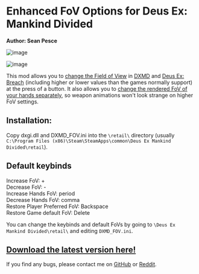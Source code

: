 # Enhanced FoV Options for Deus Ex: Mankind Divided  
**Author: Sean Pesce**  
  
![image](https://thumbs.gfycat.com/FavorableThoseEagle-size_restricted.gif)  

![image](https://thumbs.gfycat.com/EqualDeliriousGyrfalcon-size_restricted.gif)

This mod allows you to [change the Field of View](https://www.youtube.com/edit?o=U&video_id=qWjd7HO216A) in [DXMD](http://store.steampowered.com/app/337000) and [Deus Ex: Breach](http://store.steampowered.com/app/555450) (including higher or lower values than the games normally support) at the press of a button. It also allows you to [change the rendered FoV of your hands separately](https://gfycat.com/EqualDeliriousGyrfalcon), so weapon animations won't look strange on higher FoV settings.

## Installation:  
Copy dxgi.dll and DXMD_FOV.ini into the `\retail\` directory (usually `C:\Program Files (x86)\Steam\SteamApps\common\Deus Ex Mankind Divided\retail`).  


## Default keybinds  
Increase FoV: +  
Decrease FoV: -  
Increase Hands FoV: period  
Decrease Hands FoV: comma  
Restore Player Preferred FoV: Backspace  
Restore Game default FoV: Delete  
  
You can change the keybinds and default FoVs by going to `\Deus Ex Mankind Divided\retail\` and editing `DXMD_FOV.ini`.  

## **[Download the latest version here!](https://github.com/SeanPesce/DXMD-FoV-Changer/releases)**  


If you find any bugs, please contact me on [GitHub](https://github.com/SeanPesce) or [Reddit](https://www.reddit.com/u/SeanPesce).  

